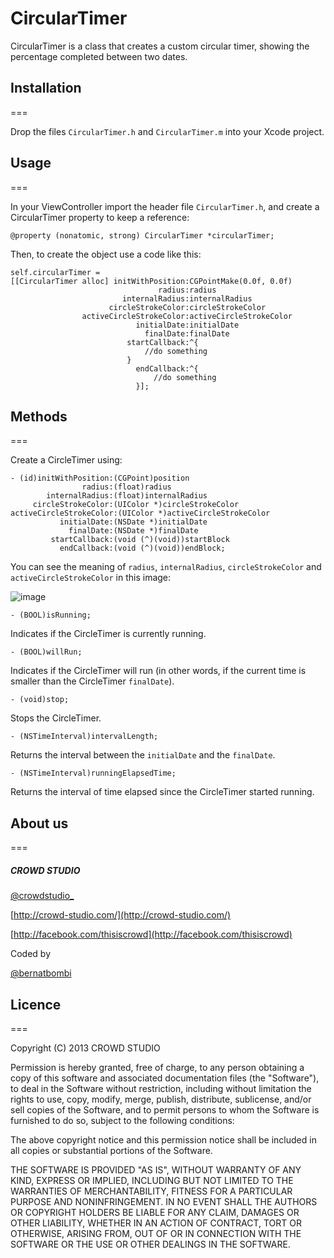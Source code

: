 # CircularTimer

CircularTimer is a class that creates a custom circular timer, showing the percentage completed between two dates.

## Installation
===

Drop the files `CircularTimer.h` and `CircularTimer.m` into your Xcode project.

## Usage
===

In your ViewController import the header file `CircularTimer.h`, and create a CircularTimer property to keep a reference:

`@property (nonatomic, strong) CircularTimer *circularTimer;`

Then, to create the object use a code like this:

```
self.circularTimer = 
[[CircularTimer alloc] initWithPosition:CGPointMake(0.0f, 0.0f)
                                 radius:radius
                         internalRadius:internalRadius
                      circleStrokeColor:circleStrokeColor
                activeCircleStrokeColor:activeCircleStrokeColor
                            initialDate:initialDate
                              finalDate:finalDate
                          startCallback:^{
                              //do something
                          }
                            endCallback:^{
                                //do something
                            }];
```                              

## Methods
===

Create a CircleTimer using:

```
- (id)initWithPosition:(CGPoint)position
                radius:(float)radius
        internalRadius:(float)internalRadius
     circleStrokeColor:(UIColor *)circleStrokeColor
activeCircleStrokeColor:(UIColor *)activeCircleStrokeColor
           initialDate:(NSDate *)initialDate
             finalDate:(NSDate *)finalDate
         startCallback:(void (^)(void))startBlock
           endCallback:(void (^)(void))endBlock;       
```

You can see the meaning of `radius`, `internalRadius`, `circleStrokeColor` and `activeCircleStrokeColor` in this image:

![image](https://github.com/crowd-studio/circulartimer/blob/master/Assets/circleinfo.png?raw=true)

```
- (BOOL)isRunning;
```
Indicates if the CircleTimer is currently running.

```
- (BOOL)willRun;
```
Indicates if the CircleTimer will run (in other words, if the current time is smaller than the CircleTimer `finalDate`).

```
- (void)stop;
```
Stops the CircleTimer.

```
- (NSTimeInterval)intervalLength;
```
Returns the interval between the `initialDate` and the `finalDate`.

```
- (NSTimeInterval)runningElapsedTime;
```
Returns the interval of time elapsed since the CircleTimer started running.

## About us
===

##### CROWD STUDIO

[@crowdstudio_](http://twitter.com/crowdstudio_)

[http://crowd-studio.com/](http://crowd-studio.com/)

[http://facebook.com/thisiscrowd](http://facebook.com/thisiscrowd)

Coded by

[@bernatbombi](http://twitter.com/bernatbombi)

## Licence
===
  
Copyright (C) 2013 CROWD STUDIO

Permission is hereby granted, free of charge, to any person obtaining a copy of this software and associated documentation files (the "Software"), to deal in the Software without restriction, including without limitation the rights to use, copy, modify, merge, publish, distribute, sublicense, and/or sell copies of the Software, and to permit persons to whom the Software is furnished to do so, subject to the following conditions:

The above copyright notice and this permission notice shall be included in all copies or substantial portions of the Software.

THE SOFTWARE IS PROVIDED "AS IS", WITHOUT WARRANTY OF ANY KIND, EXPRESS OR IMPLIED, INCLUDING BUT NOT LIMITED TO THE WARRANTIES OF MERCHANTABILITY, FITNESS FOR A PARTICULAR PURPOSE AND NONINFRINGEMENT. IN NO EVENT SHALL THE AUTHORS OR COPYRIGHT HOLDERS BE LIABLE FOR ANY CLAIM, DAMAGES OR OTHER LIABILITY, WHETHER IN AN ACTION OF CONTRACT, TORT OR OTHERWISE, ARISING FROM, OUT OF OR IN CONNECTION WITH THE SOFTWARE OR THE USE OR OTHER DEALINGS IN THE SOFTWARE.
